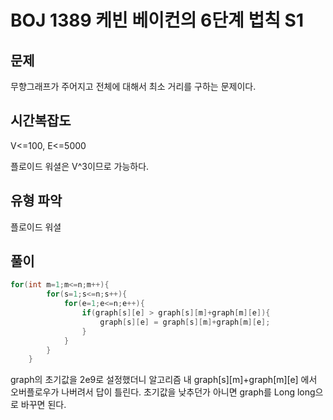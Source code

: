 # BOJ 1389 케빈 베이컨의 6단계 법칙 S1

## 문제

무향그래프가 주어지고 전체에 대해서 최소 거리를 구하는 문제이다.

## 시간복잡도

V<=100, E<=5000

플로이드 워셜은 V^3이므로 가능하다.

## 유형 파악

플로이드 워셜

## 풀이

```cpp
for(int m=1;m<=n;m++){
        for(s=1;s<=n;s++){
            for(e=1;e<=n;e++){
                if(graph[s][e] > graph[s][m]+graph[m][e]){
                    graph[s][e] = graph[s][m]+graph[m][e];
                }
            }
        }
    }
```

graph의 초기값을 2e9로 설정했더니 알고리즘 내 graph[s][m]+graph[m][e] 에서 오버플로우가 나버려서 답이 틀린다. 초기값을 낮추던가 아니면 graph를 Long long으로 바꾸면 된다.